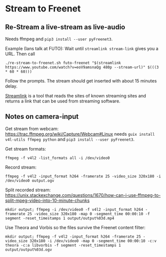 Stream to Freenet
=================


Re-Stream a live-stream as live-audio
-------------------------------------

Needs ffmpeg and `pip3 install --user pyFreenet3`.

Example (Ians talk at FUTO): Wait until `streamlink stream-link` gives you a URL. Then call

    ./re-stream-to-freenet.sh futo-freenet "$(streamlink https://www.youtube.com/watch?v=eoV9amsnaQg 480p --stream-url)" $(((3 * 60 * 60)))

Follow the prompts. The stream should get inserted with about 15 minutes delay.

[Streamlink](https://streamlink.github.io/) is a tool that reads the sites of known streaming sites and
returns a link that can be used from streaming software.


Notes on camera-input
---------------------

Get stream from webcam: https://trac.ffmpeg.org/wiki/Capture/Webcam#Linux
needs `guix install v4l-utils ffmpeg python` and `pip3 install --user pyFreenet3`.

Get stream formats:

    ffmpeg -f v4l2 -list_formats all -i /dev/video0

Record stream:

    ffmpeg -f v4l2 -input_format h264 -framerate 25 -video_size 320x180 -i /dev/video0 output.ogv

Split recorded stream: https://unix.stackexchange.com/questions/1670/how-can-i-use-ffmpeg-to-split-mpeg-video-into-10-minute-chunks

    mkdir output; ffmpeg -i /dev/video0 -f v4l2 -input_format h264 -framerate 25 -video_size 320x180 -map 0 -segment_time 00:00:10 -f segment -reset_timestamps 1 output/output%03d.mp4

Use Theora and Vorbis so the files survive the Freenet content filter:

    mkdir output; ffmpeg -f v4l2 -input_format h264 -framerate 25 -video_size 320x180 -i /dev/video0 -map 0 -segment_time 00:00:10 -c:v theora -c:a libvorbis -f segment -reset_timestamps 1 output/output%03d.ogv

